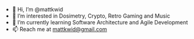 - 👋 Hi, I’m @mattkwid
- 👀 I’m interested in Dosimetry, Crypto, Retro Gaming and Music
- 🌱 I’m currently learning Software Architecture and Agile Development 
- 📫 Reach me at mattkwid@gmail.com

<!---
mattkwid/mattkwid is a ✨ special ✨ repository because its `README.md` (this file) appears on your GitHub profile.
You can click the Preview link to take a look at your changes.
--->
